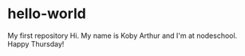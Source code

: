 # hello-world
My first repository
Hi. My name is Koby Arthur and I'm at nodeschool. Happy Thursday!
